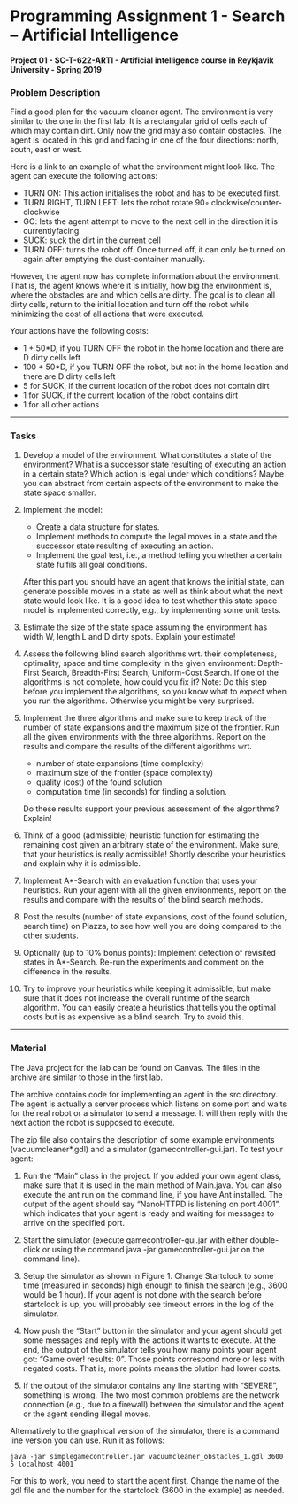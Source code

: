 # Programming Assignment 1 - Search – Artificial Intelligence
#### Project 01 - SC-T-622-ARTI - Artificial intelligence course in Reykjavik University - Spring 2019

### Problem Description
Find a good plan for the vacuum cleaner agent. The environment is very similar to the one in the
first lab: It is a rectangular grid of cells each of which may contain dirt. Only now the grid may also
contain obstacles. The agent is located in this grid and facing in one of the four directions: north,
south, east or west.

Here is a link to an example of what the environment might look like.
The agent can execute the following actions:
- TURN ON: This action initialises the robot and has to be executed first.
- TURN RIGHT, TURN LEFT: lets the robot rotate 90◦ clockwise/counter-clockwise
- GO: lets the agent attempt to move to the next cell in the direction it is currentlyfacing.
- SUCK: suck the dirt in the current cell
- TURN OFF: turns the robot off. Once turned off, it can only be turned on again after emptying the dust-container manually.

However, the agent now has complete information about the environment. That is, the agent knows where it is initially, how big the environment is, where the obstacles are and which cells are dirty. The goal is to clean all dirty cells, return to the initial location and turn off the robot while minimizing the cost of all actions that were executed.

Your actions have the following costs:
- 1 + 50*D, if you TURN OFF the robot in the home location and there are D dirty cells left
- 100 + 50*D, if you TURN OFF the robot, but not in the home location and there are D dirty cells left
- 5 for SUCK, if the current location of the robot does not contain dirt
- 1 for SUCK, if the current location of the robot contains dirt
- 1 for all other actions

---
### Tasks
1. Develop a model of the environment. What constitutes a state of the environment? What is a successor state resulting of executing an action in a certain state? Which action is legal under which conditions? Maybe you can abstract from certain aspects of the environment to make the state space smaller.

2. Implement the model:
   - Create a data structure for states.
   - Implement methods to compute the legal moves in a state and the successor state resulting of executing an action.
   - Implement the goal test, i.e., a method telling you whether a certain state fulfils all goal conditions.

    After this part you should have an agent that knows the initial state, can generate possible moves in a state as well as think about what the next state would look like. It is a good idea to test whether this state space model is implemented correctly, e.g., by implementing some unit tests.

3. Estimate the size of the state space assuming the environment has width W, length L and D dirty spots. Explain your estimate!

4. Assess the following blind search algorithms wrt. their completeness, optimality, space
and time complexity in the given environment: Depth-First Search, Breadth-First Search, Uniform-Cost Search. If one of the algorithms is not complete, how could you fix it? Note: Do this step before you implement the algorithms, so you know what to expect when you run the algorithms. Otherwise you might be very surprised.

5. Implement the three algorithms and make sure to keep track of the number of state expansions and the maximum size of the frontier. Run all the given environments with the three algorithms. Report on the results and compare the results of the different algorithms wrt.
   - number of state expansions (time complexity)
   - maximum size of the frontier (space complexity)
   - quality (cost) of the found solution
   - computation time (in seconds) for finding a solution.

    Do these results support your previous assessment of the algorithms? Explain!

6. Think of a good (admissible) heuristic function for estimating the remaining cost given an arbitrary state of the environment. Make sure, that your heuristics is really admissible! Shortly describe your heuristics and explain why it is admissible.

7. Implement A*-Search with an evaluation function that uses your heuristics. Run your agent with all the given environments, report on the results and compare with the results of the
blind search methods.

8. Post the results (number of state expansions, cost of the found solution, search time) on
Piazza, to see how well you are doing compared to the other students.

9. Optionally (up to 10% bonus points): Implement detection of revisited states in A*-Search. Re-run the experiments and comment on the difference in the results.

10. Try to improve your heuristics while keeping it admissible, but make sure that it does not increase the overall runtime of the search algorithm. You can easily create a heuristics that tells you the optimal costs but is as expensive as a blind search. Try to avoid this.

---
### Material
The Java project for the lab can be found on Canvas. The files in the archive are similar to those in the first lab.

The archive contains code for implementing an agent in the src directory. The agent is actually a server process which listens on some port and waits for the real robot or a simulator to send a message. It will then reply with the next action the robot is supposed to execute.

The zip file also contains the description of some example environments (vacuumcleaner*.gdl) and a simulator (gamecontroller-gui.jar). To test your agent:

1. Run the “Main” class in the project. If you added your own agent class, make sure that it is used in the main method of Main.java. You can also execute the ant run on the command line, if you have Ant installed. The output of the agent should say “NanoHTTPD is listening on port 4001”, which indicates that your agent is ready and waiting for messages to arrive on the specified port.
   
2. Start the simulator (execute gamecontroller-gui.jar with either double-click or using the command java -jar gamecontroller-gui.jar on the command line).

3. Setup the simulator as shown in Figure 1. Change Startclock to some time (measured in seconds) high enough to finish the search (e.g., 3600 would be 1 hour). If your agent is not done with the search before startclock is up, you will probably see timeout errors in the log of the simulator.

4. Now push the “Start” button in the simulator and your agent should get some messages and reply with the actions it wants to execute. At the end, the output of the simulator tells you how many points your agent got: “Game over! results: 0”. Those points correspond more or less with negated costs. That is, more points means the  olution had lower costs.

5. If the output of the simulator contains any line starting with “SEVERE”, something is wrong. The two most common problems are the network connection (e.g., due to a firewall) between the simulator and the agent or the agent sending illegal moves. 

Alternatively to the graphical version of the simulator, there is a command line version you can use. Run it as follows:
```
java -jar simplegamecontroller.jar vacuumcleaner_obstacles_1.gdl 3600 5 localhost 4001
```
For this to work, you need to start the agent first. Change the name of the gdl file and the number for the startclock (3600 in the example) as needed.
